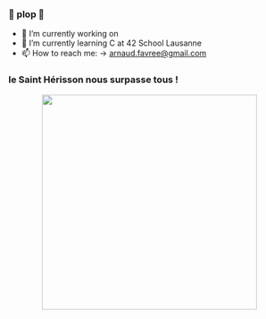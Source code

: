 ### 🔶 plop 🔶

- 🔭 I’m currently working on 
- 🌱 I’m currently learning C at 42 School Lausanne
- 📫 How to reach me: -> arnaud.favree@gmail.com

### le Saint Hérisson nous surpasse tous !

<div id="bottom" align="center">
  <img src="https://media.giphy.com/media/YG9ZrTpBcWt6kpsvaX/giphy.gif" width="385"/>
</div>
